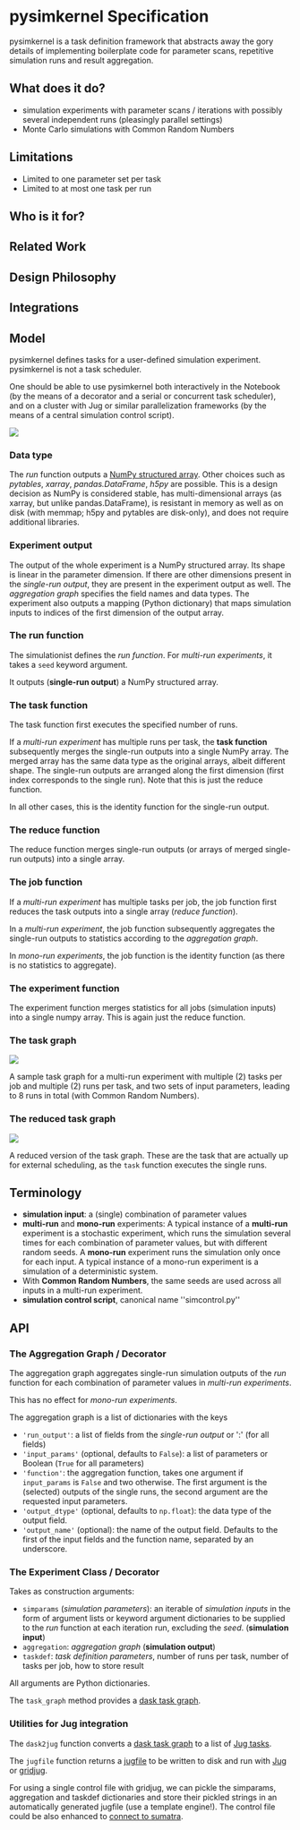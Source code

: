 # pysimkernel Specification

pysimkernel is a task definition framework that abstracts away the gory details
of implementing boilerplate code for parameter scans, repetitive simulation
runs and result aggregation.

## What does it do?

- simulation experiments with parameter scans / iterations with possibly
  several independent runs (pleasingly parallel
  settings)
- Monte Carlo simulations with Common Random Numbers

## Limitations 

- Limited to one parameter set per task
- Limited to at most one task per run

## Who is it for?


## Related Work


## Design Philosophy


## Integrations


## Model

pysimkernel defines tasks for a user-defined simulation experiment.
pysimkernel is not a task scheduler.

One should be able to use pysimkernel both interactively in the Notebook (by
the means of a decorator and a serial or concurrent task scheduler), and on a
cluster with Jug or similar parallelization frameworks (by the means of a
central simulation control script).

![](simulation-layers.png)

### Data type

The *run* function outputs a [NumPy structured
array](http://docs.scipy.org/doc/numpy/user/basics.rec.html).
Other choices such as *pytables*, *xarray*, *pandas.DataFrame*, *h5py* are
possible.
This is a design decision as NumPy is considered stable, has multi-dimensional
arrays (as xarray, but unlike pandas.DataFrame), is resistant in memory as well
as on disk (with memmap; h5py and pytables are disk-only), and does not require
additional libraries.

### Experiment output

The output of the whole experiment is a NumPy structured array.
Its shape is linear in the parameter dimension.
If there are other dimensions present in the *single-run output*, they are
present in the experiment output as well.
The *aggregation graph* specifies the field names and data types.
The experiment also outputs a mapping (Python dictionary) that maps simulation
inputs to indices of the first dimension of the output array.

### The run function

The simulationist defines the *run function*.
For *multi-run experiments*, it takes a ``seed`` keyword argument.

It outputs (**single-run output**) a NumPy structured array.

### The task function

The task function first executes the specified number of runs.

If a *multi-run experiment* has multiple runs per task, the **task function**
subsequently merges the single-run outputs into a single NumPy array.
The merged array has the same data type as the original arrays, albeit
different shape.
The single-run outputs are arranged along the first dimension (first index
corresponds to the single run).
Note that this is just the reduce function.

In all other cases, this is the identity function for the single-run output.

### The reduce function

The reduce function merges single-run outputs (or arrays of merged single-run
outputs) into a single array.

### The job function

If a *multi-run experiment* has multiple tasks per job, the job function first
reduces the task outputs into a single array (*reduce function*).

In a *multi-run experiment*, the job function subsequently aggregates the
single-run outputs to statistics according to the *aggregation graph*.

In *mono-run experiments*, the job function is the identity function (as there
is no statistics to aggregate).

### The experiment function

The experiment function merges statistics for all jobs (simulation inputs) into
a single numpy array.
This is again just the reduce function.

### The task graph

![](task-graph.png)

A sample task graph for a multi-run experiment with multiple (2) tasks per job
and multiple (2) runs per task, and two sets of input parameters, leading to
8 runs in total (with Common Random Numbers).

### The reduced task graph

![](reduced-task-graph.png)

A reduced version of the task graph.
These are the task that are actually up for external scheduling, as the
``task`` function executes the single runs.

## Terminology

- **simulation input**: a (single) combination of parameter values
- **multi-run** and **mono-run** experiments:
  A typical instance of a **multi-run** experiment is a stochastic experiment,
  which runs the simulation several times for each combination of parameter
  values, but with different random seeds.
  A **mono-run** experiment runs the simulation only once for each input.
  A typical instance of a mono-run experiment is a simulation of a
  deterministic system.
- With **Common Random Numbers**, the same seeds are used across all inputs in
  a multi-run experiment.
- **simulation control script**, canonical name ''simcontrol.py''

## API

### The Aggregation Graph / Decorator

The aggregation graph aggregates single-run simulation outputs of the *run*
function for each combination of parameter values in *multi-run experiments*.

This has no effect for *mono-run experiments*.

The aggregation graph is a list of dictionaries with the keys

- ``'run_output'``: a list of fields from the *single-run output* or ':' (for all fields)
- ``'input_params'`` (optional, defaults to ``False``): a list of parameters or
  Boolean (``True`` for all parameters)
- ``'function'``: the aggregation function, takes one argument if
  ``input_params`` is ``False`` and two otherwise. The first argument is the
  (selected) outputs of the single runs, the second argument are the requested
  input parameters.
- ``'output_dtype'`` (optional, defaults to ``np.float``): the data type of the
  output field.
- ``'output_name'`` (optional): the name of the output field. Defaults to the first
  of the input fields and the function name, separated by an underscore.

### The Experiment Class / Decorator

Takes as construction arguments:

- ``simparams`` (*simulation parameters*): an iterable of *simulation inputs*
  in the form of argument lists or keyword argument dictionaries to be supplied
  to the *run* function at each iteration run, excluding the *seed*.
  (**simulation input**)
- ``aggregation``: *aggregation graph* (**simulation output**)
- ``taskdef``: *task definition parameters*, number of runs per task, number of
  tasks per job, how to store result

All arguments are Python dictionaries.

The ``task_graph`` method provides a [dask task
graph](http://dask.pydata.org/en/latest/graphs.html).

### Utilities for Jug integration

The ``dask2jug`` function converts a [dask task
graph](http://dask.pydata.org/en/latest/graphs.html) to a list of [Jug
tasks](https://jug.readthedocs.org/en/latest/tasks.html).

The ``jugfile`` function returns a
[jugfile](https://jug.readthedocs.org/en/latest/tutorial.html?highlight=jugfile#task-generators)
to be written to disk and run with
[Jug](https://jug.readthedocs.org/en/latest/) or
[gridjug](http://gridjug.readthedocs.org/en/stable/).

For using a single control file with gridjug, we can pickle the simparams,
aggregation and taskdef dictionaries and store their pickled strings in an
automatically generated jugfile (use a template engine!).
The control file could be also enhanced to [connect to
sumatra](http://pythonhosted.org/Sumatra/using_the_api.html).
